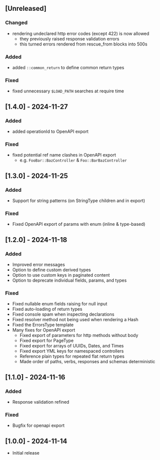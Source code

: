 ## [Unreleased]

### Changed

- rendering undeclared http error codes (except 422) is now allowed
  - they previously raised response validation errors
  - this turned errors rendered from rescue_from blocks into 500s

### Added

- added `::common_return` to define common return types

### Fixed

- fixed unnecessary `$LOAD_PATH` searches at require time

## [1.4.0] - 2024-11-27

### Added

- added operationId to OpenAPI export

### Fixed

- fixed potential ref name clashes in OpenAPI export
  - e.g. `FooBar::BazController` & `Foo::BarBazController`

## [1.3.0] - 2024-11-25

### Added

- Support for string patterns (on StringType children and in export)

### Fixed

- Fixed OpenAPI export of params with enum (inline & type-based)

## [1.2.0] - 2024-11-18

### Added

- Improved error messages
- Option to define custom derived types
- Option to use custom keys in paginated content
- Option to deprecate individual fields, params, and types

### Fixed

- Fixed nullable enum fields raising for null input
- Fixed auto-loading of return types
- Fixed console spam when inspecting declarations
- Fixed resolver method not being used when rendering a Hash
- Fixed the ErrorsType template
- Many fixes for OpenAPI export
  - Fixed export of parameters for http methods without body
  - Fixed export for PageType
  - Fixed export for arrays of UUIDs, Dates, and Times
  - Fixed export YML keys for namespaced controllers
  - Reference plain types for repeated flat return types
  - Made order of paths, verbs, responses and schemas deterministic

## [1.1.0] - 2024-11-16

### Added

- Response validation refined

### Fixed

- Bugfix for openapi export

## [1.0.0] - 2024-11-14

- Initial release
